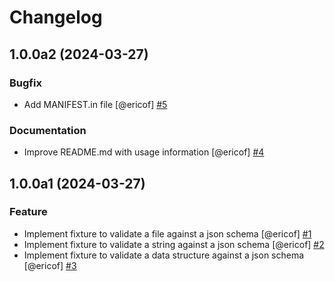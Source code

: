# Changelog

<!-- You should *NOT* be adding new change log entries to this file.
     You should create a file in the news directory instead.
     For helpful instructions, please see:
     https://6.docs.plone.org/volto/developer-guidelines/contributing.html#create-a-pull-request
-->

<!-- towncrier release notes start -->

## 1.0.0a2 (2024-03-27)


### Bugfix

- Add MANIFEST.in file [@ericof] [#5](https://github.com/collective/pytest-jsonschema/issue/5)


### Documentation

- Improve README.md with usage information [@ericof] [#4](https://github.com/collective/pytest-jsonschema/issue/4)

## 1.0.0a1 (2024-03-27)


### Feature

- Implement fixture to validate a file against a json schema [@ericof] [#1](https://github.com/collective/pytest-jsonschema/issue/1)
- Implement fixture to validate a string against a json schema [@ericof] [#2](https://github.com/collective/pytest-jsonschema/issue/2)
- Implement fixture to validate a data structure against a json schema [@ericof] [#3](https://github.com/collective/pytest-jsonschema/issue/3)

